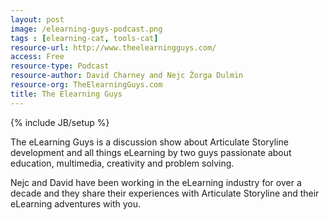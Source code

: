 ```yaml
---
layout: post
image: /elearning-guys-podcast.png
tags : [elearning-cat, tools-cat]
resource-url: http://www.theelearningguys.com/
access: Free
resource-type: Podcast
resource-author: David Charney and Nejc Žorga Dulmin
resource-org: TheElearningGuys.com
title: The Elearning Guys
---
```

{% include JB/setup %}

The eLearning Guys is a discussion show about Articulate Storyline development and all things eLearning by two guys passionate about education, multimedia, creativity and problem solving.

Nejc and David have been working in the eLearning industry for over a decade and they share their experiences with Articulate Storyline and their eLearning adventures with you.
